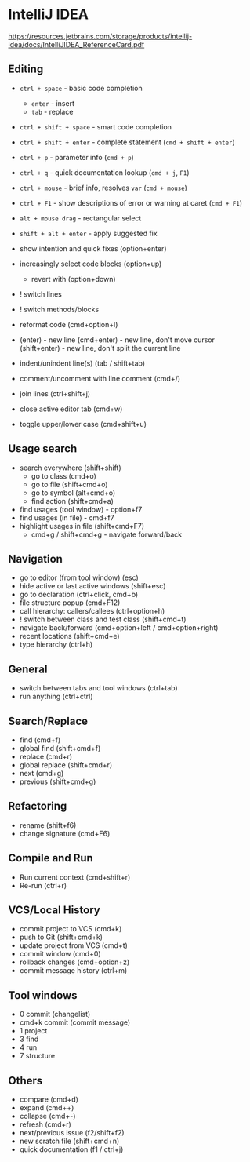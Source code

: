 # IntelliJ IDEA

https://resources.jetbrains.com/storage/products/intellij-idea/docs/IntelliJIDEA_ReferenceCard.pdf

## Editing
- `ctrl + space` - basic code completion
  - `enter` - insert
  - `tab` - replace
- `ctrl + shift + space` - smart code completion
- `ctrl + shift + enter` - complete statement (`cmd + shift + enter`)
- `ctrl + p` - parameter info (`cmd + p`)
- `ctrl + q` - quick documentation lookup (`cmd + j`, `F1`)
- `ctrl + mouse` - brief info, resolves `var` (`cmd + mouse`)
- `ctrl + F1` - show descriptions of error or warning at caret (`cmd + F1`)

  

- `alt + mouse drag` - rectangular select
- `shift + alt + enter` - apply suggested fix

- show intention and quick fixes (option+enter)
- increasingly select code blocks (option+up)
    - revert with (option+down)
- ! switch lines
- ! switch methods/blocks
- reformat code (cmd+option+l)
- (enter) - new line
  (cmd+enter) - new line, don't move cursor
  (shift+enter) - new line, don't split the current line
- indent/unindent line(s) (tab / shift+tab)
- comment/uncomment with line comment (cmd+/)
- join lines (ctrl+shift+j)
- close active editor tab (cmd+w)
- toggle upper/lower case (cmd+shift+u)

## Usage search
- search everywhere (shift+shift)
    - go to class (cmd+o)
    - go to file (shift+cmd+o)
    - go to symbol (alt+cmd+o)
    - find action (shift+cmd+a)
- find usages (tool window) - option+f7
- find usages (in file) - cmd+f7
- highlight usages in file (shift+cmd+F7)
    - cmd+g / shift+cmd+g - navigate forward/back
    
## Navigation

- go to editor  (from tool window) (esc)  
- hide active or last active windows (shift+esc)
- go to declaration (ctrl+click, cmd+b)
- file structure popup (cmd+F12)
- call hierarchy: callers/callees (ctrl+option+h)
- ! switch between class and test  class (shift+cmd+t)
- navigate back/forward (cmd+option+left / cmd+option+right)
- recent locations (shift+cmd+e)
- type hierarchy (ctrl+h)

## General
- switch between tabs and tool windows (ctrl+tab)
- run anything (ctrl+ctrl)

## Search/Replace
- find (cmd+f)
- global find (shift+cmd+f)
- replace (cmd+r)  
- global replace (shift+cmd+r)
- next (cmd+g)
- previous (shift+cmd+g)

## Refactoring
- rename (shift+f6)
- change signature (cmd+F6)

## Compile and Run
- Run current context (cmd+shift+r)
- Re-run (ctrl+r)

## VCS/Local History
- commit project to VCS (cmd+k)
- push to Git (shift+cmd+k)
- update project from VCS (cmd+t)
- commit window (cmd+0)
- rollback changes (cmd+option+z)
- commit message history (ctrl+m)

## Tool windows
- 0 commit (changelist)
- cmd+k commit (commit message)   
- 1 project
- 3 find
- 4 run  
- 7 structure

## Others
- compare (cmd+d)
- expand (cmd++)
- collapse (cmd+-)
- refresh (cmd+r)
- next/previous issue (f2/shift+f2)
- new scratch file (shift+cmd+n)
- quick documentation (f1 / ctrl+j)

